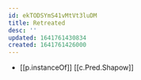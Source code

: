 ```yaml
---
id: ekTODSYmS41vMtVt3luDM
title: Retreated
desc: ''
updated: 1641761430834
created: 1641761426000
---
```


- [[p.instanceOf]] [[c.Pred.Shapow]]